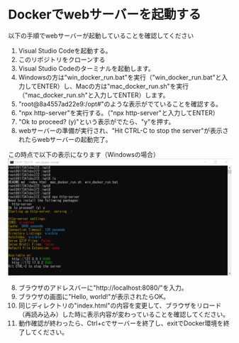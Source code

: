 # Dockerでwebサーバーを起動する
以下の手順でwebサーバーが起動していることを確認してください

1. Visual Studio Codeを起動する。
2. このリポジトリをクローンする
3. Visual Studio Codeのターミナルを起動します。
4. Windowsの方は"win_docker_run.bat"を実行（"win_docker_run.bat"と入力してENTER）し、Macの方は"mac_docker_run.sh"を実行（"mac_docker_run.sh"と入力してENTER）します。
4. "root@8a4557ad22e9:/opt#"のような表示がでていることを確認する。
5. "npx http-server"を実行する。（"npx http-server"と入力してENTER）
6. "Ok to proceed? (y)"という表示がでたら、"y"を押す。
7. webサーバーの準備が実行され、"Hit CTRL-C to stop the server"が表示されたらwebサーバーの起動完了。

この時点で以下の表示になります（Windowsの場合）
![](win.png)

8. ブラウザのアドレスバーに"http://localhost:8080/"を入力。
9. ブラウザの画面に"Hello, world!"が表示されたらOK。
10. 同じディレクトリの"index.html"の内容を変更して、ブラウザをリロード（再読み込み）した時に表示内容が変わっていることを確認してください。
11. 動作確認が終わったら、Ctrl+cでサーバーを終了し、exitでDocker環境を終了してください。